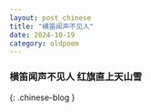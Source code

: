 ```yaml
---
layout: post_chinese
title: "横笛闻声不见人"
date: 2024-10-19
category: oldpoem
---
```


### 横笛闻声不见人 红旗直上天山雪
{: .chinese-blog }
